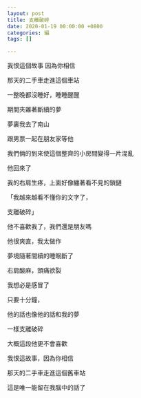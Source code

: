 ```yaml
---
layout: post
title: 支離破碎
date: 2020-01-19 00:00:00 +0800
categories: 編
tags: []

---
```

我恨這個故事 因為你相信

那天的二手車走進這個車站

一整晚都沒睡好，睡睡醒醒

期間夾雜著斷續的夢

夢裏我去了南山

跟男票一起在朋友家等他

我們倆的到來使這個整齊的小房間變得一片混亂

他回來了

我的右肩生疼，上面好像纏著看不見的鎖鏈

「我越來越看不懂你的文字了，

支離破碎」

他不喜歡我了，我們還是朋友嗎

他很爽直，我太做作

夢境隨著間續的睡眠斷了

右肩酸麻，頭痛欲裂

我想必是感冒了

只要十分鐘，

他的話也像他的話和我的夢

一樣支離破碎

大概這段他更不會喜歡

我恨這故事，因為你相信

那天的二手車走進這個舊車站

這是唯一能留在我腦中的話了